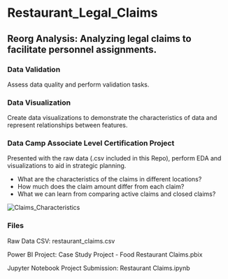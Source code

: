 # Restaurant_Legal_Claims

## Reorg Analysis: Analyzing legal claims to facilitate personnel assignments.

### Data Validation	
Assess data quality and perform validation tasks.

### Data Visualization	
Create data visualizations to demonstrate the characteristics of data and represent relationships between features.

### Data Camp Associate Level Certification Project
Presented with the raw data (.csv included in this Repo), perform EDA and visualizations to aid in strategic planning.

* What are the characteristics of the claims in different locations?
* How much does the claim amount differ from each claim?
* What we can learn from comparing active claims and closed claims?

![Claims_Characteristics](https://user-images.githubusercontent.com/112103910/188286354-415b29cc-83c3-465c-b203-8e015333ebb2.png)


### Files
Raw Data CSV: restaurant_claims.csv

Power BI Project: Case Study Project - Food Restaurant Claims.pbix

Jupyter Notebook Project Submission: Restaurant Claims.ipynb

